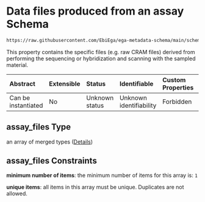 # Data files produced from an assay Schema

```txt
https://raw.githubusercontent.com/EbiEga/ega-metadata-schema/main/schemas/EGA.assay.json#/properties/assay_files
```

This property contains the specific files (e.g. raw CRAM files) derived from performing the sequencing or hybridization and scanning with the sampled material.

| Abstract            | Extensible | Status         | Identifiable            | Custom Properties | Additional Properties | Access Restrictions | Defined In                                                                 |
| :------------------ | :--------- | :------------- | :---------------------- | :---------------- | :-------------------- | :------------------ | :------------------------------------------------------------------------- |
| Can be instantiated | No         | Unknown status | Unknown identifiability | Forbidden         | Forbidden             | none                | [EGA.assay.json\*](../../../schemas/EGA.assay.json "open original schema") |

## assay\_files Type

an array of merged types ([Details](ega-11-properties-data-files-produced-from-an-assay-items.md))

## assay\_files Constraints

**minimum number of items**: the minimum number of items for this array is: `1`

**unique items**: all items in this array must be unique. Duplicates are not allowed.
